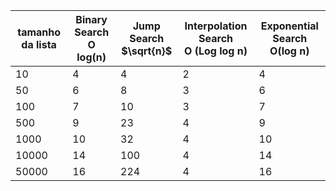 | tamanho da lista | Binary Search<br/>O log(n) | Jump Search<br/> $\sqrt{n}$ | Interpolation Search <br/>O (Log log n) | Exponential Search<br/>O(log n) |
|------------------|----------------------------|-----------------------------|-----------------------------------------|---------------------------------|
| 10               | 4                          | 4                           | 2                                       | 4                               |
| 50               | 6                          | 8                           | 3                                       | 6                               |
| 100              | 7                          | 10                          | 3                                       | 7                               |
| 500              | 9                          | 23                          | 4                                       | 9                               |
| 1000             | 10                         | 32                          | 4                                       | 10                              |
| 10000            | 14                         | 100                         | 4                                       | 14                              |
| 50000            | 16                         | 224                         | 4                                       | 16                              |